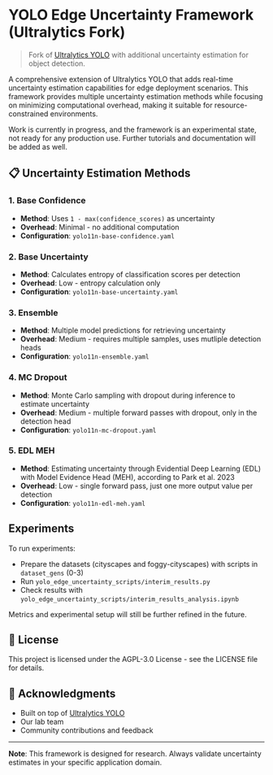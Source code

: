 # YOLO Edge Uncertainty Framework (Ultralytics Fork)

> Fork of [Ultralytics YOLO](README_Original.md) with additional uncertainty estimation for object detection.

A comprehensive extension of Ultralytics YOLO that adds real-time uncertainty estimation capabilities for edge deployment scenarios. This framework provides multiple uncertainty estimation methods while focusing on minimizing computational overhead, making it suitable for resource-constrained environments. 

Work is currently in progress, and the framework is an experimental state, not ready for any production use. Further tutorials and documentation will be added as well.

## 📋 Uncertainty Estimation Methods

### 1. **Base Confidence**
- **Method**: Uses `1 - max(confidence_scores)` as uncertainty
- **Overhead**: Minimal - no additional computation
- **Configuration**: `yolo11n-base-confidence.yaml`

### 2. **Base Uncertainty**
- **Method**: Calculates entropy of classification scores per detection
- **Overhead**: Low - entropy calculation only
- **Configuration**: `yolo11n-base-uncertainty.yaml`

### 3. **Ensemble**
- **Method**: Multiple model predictions for retrieving uncertainty
- **Overhead**: Medium - requires multiple samples, uses mutliple detection heads
- **Configuration**: `yolo11n-ensemble.yaml`

### 4. **MC Dropout**
- **Method**: Monte Carlo sampling with dropout during inference to estimate uncertainty
- **Overhead**: Medium - multiple forward passes with dropout, only in the detection head
- **Configuration**: `yolo11n-mc-dropout.yaml`

### 5. **EDL MEH**
- **Method**: Estimating uncertainty through Evidential Deep Learning (EDL) with Model Evidence Head (MEH), according to Park et al. 2023
- **Overhead**: Low - single forward pass, just one more output value per detection
- **Configuration**: `yolo11n-edl-meh.yaml`

## Experiments
To run experiments:
- Prepare the datasets (cityscapes and foggy-cityscapes) with scripts in `dataset_gens` (0-3)
- Run `yolo_edge_uncertainty_scripts/interim_results.py`
- Check results with `yolo_edge_uncertainty_scripts/interim_results_analysis.ipynb`

Metrics and experimental setup will still be further refined in the future.

## 📄 License

This project is licensed under the AGPL-3.0 License - see the LICENSE file for details.

## 🙏 Acknowledgments

- Built on top of [Ultralytics YOLO](https://github.com/ultralytics/ultralytics)
- Our lab team
- Community contributions and feedback

---

**Note**: This framework is designed for research. Always validate uncertainty estimates in your specific application domain. 